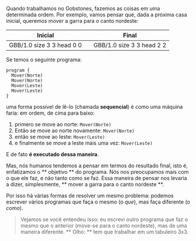 Quando trabalhamos no Gobstones, fazemos as coisas em uma determinada ordem. Por exemplo, vamos pensar que, dada a próxima casa inicial, queremos mover a garra para o canto nordeste:

<table class= "table" style="width:100%">
  <thead>
  <tr>
    <th style="text-align: center">Inicial</th>
    <th style="text-align: center"></th> 
    <th style="text-align: center">Final</th>
  </tr>
  </thead>
  <tbody>
  <tr>
    <td style="text-align: center">  
      <gs-board>
        GBB/1.0
        size 3 3
        head 0 0
      </gs-board>
    </td>
    <td style="text-align: center"><i class="fa fa-arrow-right"></i></td> 
    <td style="text-align: center">
      <gs-board>
        GBB/1.0
        size 3 3
        head 2 2
      </gs-board>
    </td>
  </tr>
  <tbody>
</table>

Se temos o seguinte programa:

```gobstones
program {
  Mover(Norte)
  Mover(Norte)
  Mover(Leste)
  Mover(Leste)
}
```

uma forma possível de lê-lo (chamada **sequencial**) é como uma máquina faria: em ordem, de cima para baixo:

1. primero se move ao norte: `Mover(Norte)`
1. Então se move ao norte novamente: `Mover(Norte)`
1. então se move ao leste: `Mover(Leste)`
1. e finalmente se move a leste mais uma vez: `Mover(Leste)`

E de fato **é executado dessa maneira**.

Mas, nós humanos tendemos a pensar em termos do resultado final, isto é, enfatizamos o ** objetivo ** do programa. Nós nos preocupamos mais com o que ele faz, e não tanto como se faz. Essa maneira de pensar nos levaria a dizer, simplesmente, ** mover a garra para o canto nordeste **.


Por isso há várias formas de resolver um mesmo problema: podemos escrever vários programas que faça o mesmo (o _que_), mas faça diferente (o _como_).


> Vejamos se você entendeu isso: eu escrevi outro programa que faz o mesmo que o anterior (move-se para o canto nordeste), mas de uma maneira diferente. ** Olho: ** tem que trabalhar em um tabuleiro 3x3.